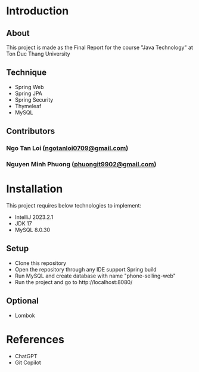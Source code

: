 # __Introduction__
## __About__
This project is made as the Final Report for the course "Java Technology" at Ton Duc Thang University
## __Technique__
- Spring Web
- Spring JPA
- Spring Security
- Thymeleaf
- MySQL

## __Contributors__
### Ngo Tan Loi (ngotanloi0709@gmail.com)
### Nguyen Minh Phuong (phuongit9902@gmail.com)


# __Installation__
This project requires below technologies to implement:
- IntelliJ 2023.2.1
- JDK 17
- MySQL 8.0.30
## __Setup__
- Clone this repository
- Open the repository through any IDE support Spring build
- Run MySQL and create database with name "phone-selling-web"
- Run the project and go to http://localhost:8080/
## __Optional__
- Lombok

# __References__
- ChatGPT
- Git Copilot
